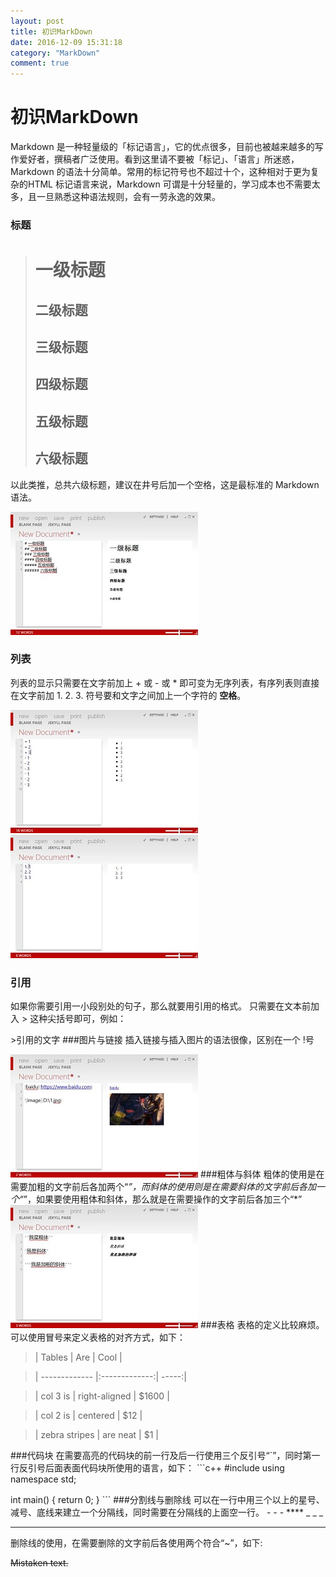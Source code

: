```yaml
---
layout: post
title: 初识MarkDown
date: 2016-12-09 15:31:18
category: "MarkDown"
comment: true
---
```


# 初识MarkDown
Markdown 是一种轻量级的「标记语言」，它的优点很多，目前也被越来越多的写作爱好者，撰稿者广泛使用。看到这里请不要被「标记」、「语言」所迷惑，Markdown 的语法十分简单。常用的标记符号也不超过十个，这种相对于更为复杂的HTML 标记语言来说，Markdown 可谓是十分轻量的，学习成本也不需要太多，且一旦熟悉这种语法规则，会有一劳永逸的效果。
### 标题
>  #     一级标题
>  ##   二级标题
>  ##   三级标题
>  ##   四级标题
>  ##   五级标题
>  ##   六级标题

以此类推，总共六级标题，建议在井号后加一个空格，这是最标准的 Markdown 语法。

![title](../images/posts/markdown/title.jpg)
### 列表
列表的显示只需要在文字前加上 + 或 - 或 * 即可变为无序列表，有序列表则直接在文字前加 1. 2. 3. 符号要和文字之间加上一个字符的 **空格**。

![list inoder](../images/posts/markdown/list1.jpg)  
![list order](../images/posts/markdown/list2.jpg)
### 引用
如果你需要引用一小段别处的句子，那么就要用引用的格式。
只需要在文本前加入 > 这种尖括号即可，例如：

\>引用的文字
###图片与链接
插入链接与插入图片的语法很像，区别在一个 !号

![link](../images/posts/markdown/link.jpg)
###粗体与斜体
粗体的使用是在需要加粗的文字前后各加两个“*”，而斜体的使用则是在需要斜体的文字前后各加一个“*”，如果要使用粗体和斜体，那么就是在需要操作的文字前后各加三个“*”
![bold](../images/posts/markdown/bold.jpg)
###表格
表格的定义比较麻烦。
可以使用冒号来定义表格的对齐方式，如下：

>| Tables        | Are           | Cool  |

>| ------------- |:-------------:| -----:|

>| col 3 is      | right-aligned | $1600 |

>| col 2 is      | centered      |   $12 |

>| zebra stripes | are neat      |    $1 |

###代码块
在需要高亮的代码块的前一行及后一行使用三个反引号“`”，同时第一行反引号后面表面代码块所使用的语言，如下：
\```c++
\#include <iostream>
using namespace std;

int main()
{
	return 0;
}
\```
###分割线与删除线
可以在一行中用三个以上的星号、减号、底线来建立一个分隔线，同时需要在分隔线的上面空一行。
\- - -
\****
\_ _ _

*****
删除线的使用，在需要删除的文字前后各使用两个符合“~”，如下:

~~Mistaken text.~~